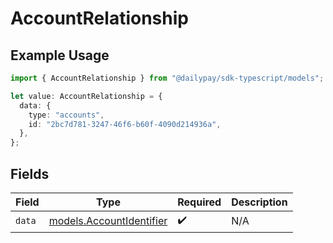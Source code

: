 # AccountRelationship

## Example Usage

```typescript
import { AccountRelationship } from "@dailypay/sdk-typescript/models";

let value: AccountRelationship = {
  data: {
    type: "accounts",
    id: "2bc7d781-3247-46f6-b60f-4090d214936a",
  },
};
```

## Fields

| Field                                                      | Type                                                       | Required                                                   | Description                                                |
| ---------------------------------------------------------- | ---------------------------------------------------------- | ---------------------------------------------------------- | ---------------------------------------------------------- |
| `data`                                                     | [models.AccountIdentifier](../models/accountidentifier.md) | :heavy_check_mark:                                         | N/A                                                        |
